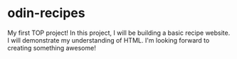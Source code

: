 # odin-recipes
My first TOP project!
In this project, I will be building a basic recipe website. I will demonstrate my understanding of HTML. I'm looking forward to creating something awesome!